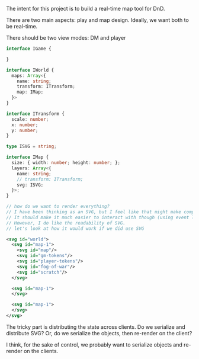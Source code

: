 The intent for this project is to build a real-time map tool for DnD.

There are two main aspects: play and map design. Ideally, we want both to be real-time.

There should be two view modes: DM and player

```typescript
interface IGame {

}

interface IWorld {
  maps: Array<{
    name: string;
    transform: ITransform;
    map: IMap;
  }>
}

interface ITransform {
  scale: number;
  x: number;
  y: number;
}

type ISVG = string;

interface IMap {
  size: { width: number; height: number; };
  layers: Array<{
    name: string;
    // transform: ITransform;
    svg: ISVG;
  }>;
}

// how do we want to render everything?
// I have been thinking as an SVG, but I feel like that might make compositing more difficult.
// It should make it much easier to interact with though (using event listeners)
// However, I do like the readability of SVG.
// let's look at how it would work if we did use SVG
```

```svg
<svg id="world">
  <svg id="map-1">
    <svg id="map"/>
    <svg id="gm-tokens"/>
    <svg id="player-tokens"/>
    <svg id="fog-of-war"/>
    <svg id="scratch"/>
  </svg>

  <svg id="map-1">
  </svg>

  <svg id="map-1">
  </svg>
</svg>
```

The tricky part is distributing the state across clients. Do we serialize and distribute SVG? Or, do we serialize the objects, then re-render on the client?

I think, for the sake of control, we probably want to serialize objects and re-render on the clients.
